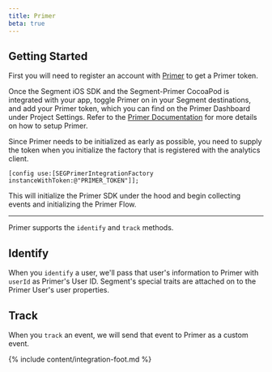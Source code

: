```yaml
---
title: Primer
beta: true
---
```


## Getting Started

First you will need to register an account with [Primer](https://goprimer.com) to get a Primer token.

Once the Segment iOS SDK and the Segment-Primer CocoaPod is integrated with your app, toggle Primer on in your Segment destinations, and add your Primer token, which you can find on the Primer Dashboard under Project Settings. Refer to the [Primer Documentation](http://docs.goprimer.com) for more details on how to setup Primer.

Since Primer needs to be initialized as early as possible, you need to supply the token when you initialize the factory that is registered with the analytics client.

```
[config use:[SEGPrimerIntegrationFactory instanceWithToken:@"PRIMER_TOKEN"]];
```

This will initialize the Primer SDK under the hood and begin collecting events and initializing the Primer Flow.

- - -

Primer supports the `identify` and `track` methods.

## Identify

When you `identify` a user, we'll pass that user's information to Primer with `userId` as Primer's User ID.
Segment's special traits are attached on to the Primer User's user properties.


## Track

When you `track` an event, we will send that event to Primer as a custom event.

{% include content/integration-foot.md %}
